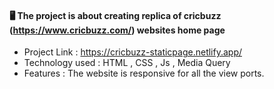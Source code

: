 #### :desktop_computer: The project is about creating replica of cricbuzz (https://www.cricbuzz.com/) websites home page 
 - Project Link : https://cricbuzz-staticpage.netlify.app/
 - Technology used : HTML , CSS , Js , Media Query
 -  Features : The website is responsive for all the view ports.
